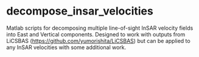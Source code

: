 # decompose_insar_velocities
Matlab scripts for decomposing multiple line-of-sight InSAR velocity fields into East and Vertical components.
Designed to work with outputs from LiCSBAS (https://github.com/yumorishita/LiCSBAS) but can be applied to any InSAR velocities with some additional work.
